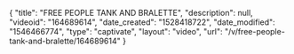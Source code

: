 {
    "title": "FREE PEOPLE TANK AND BRALETTE",
    "description": null,
    "videoid": "164689614",
    "date_created": "1528418722",
    "date_modified": "1546466774",
    "type": "captivate",
    "layout": "video",
    "url": "\/v\/free-people-tank-and-bralette\/164689614"
}
